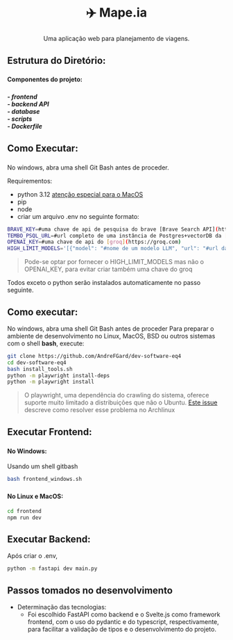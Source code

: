 <h1 align="center">✈️ Mape.ia</h1>

###

<p align="center">Uma aplicação web para planejamento de viagens.</p>

###

<h2 align="left">Estrutura do Diretório:</h2>

###

<h4 align="left">Componentes do projeto:</h4>

###

<h5 align="left">- frontend <br>-  backend API<br>- database <br>- scripts <br>- Dockerfile</h5>

###

<h2 align="left">Como Executar:</h2>

###

No windows, abra uma shell Git Bash antes de proceder.

Requirementos:
- python 3.12 [atenção especial para o MacOS](https://www.python.org/downloads/)
- pip
- node
- criar um arquivo .env no seguinte formato:
```bash
BRAVE_KEY=#uma chave de api de pesquisa do brave [Brave Search API](https://search.brave.com/help/api)
TEMBO_PSQL_URL=#url completo de uma instância de Postgres+vectorDB da [Tembo.io](https://tembo.io)
OPENAI_KEY=#uma chave de api do [groq](https://groq.com)
HIGH_LIMIT_MODELS='[{"model": "#nome de um modelo LLM", "url": "#url da api de algum provedor de LLMs", "rate_limit": 50000, "key": "#chave de api deste provedor"}]'

```
>Pode-se optar por fornecer o HIGH_LIMIT_MODELS mas não o OPENAI_KEY, para evitar criar também uma chave do groq

Todos exceto o python serão instalados automaticamente no passo seguinte.


## Como executar:
No windows, abra uma shell Git Bash antes de proceder
Para preparar o ambiente de desenvolvimento no Linux, MacOS, BSD ou outros sistemas com o shell **bash**, execute:


```bash
git clone https://github.com/AndreFGard/dev-software-eq4
cd dev-software-eq4
bash install_tools.sh
python -m playwright install-deps
python -m playwright install
```

> O playwright, uma dependência do crawling do sistema, oferece suporte muito limitado a distribuições que não o Ubuntu. [Este issue](https://github.com/microsoft/playwright/issues/2621#issuecomment-2083083392) descreve como resolver esse problema no Archlinux

###

<h2 align="left">Executar Frontend:</h2>

###

<h4 align="left">No Windows:</h4>
Usando um shell gitbash

```bash
bash frontend_windows.sh
```

###

<h4 align="left">No Linux e MacOS:</h4>

```bash
cd frontend
npm run dev
```

###

<h2 align="left">Executar Backend:</h2>
Após criar o .env, 

```bash
python -m fastapi dev main.py
```

###

<h2 align="left">Passos tomados no desenvolvimento</h2>

- Determinação das tecnologias:
    - Foi escolhido FastAPI como backend e o Svelte.js como framework frontend, com o uso do pydantic e do typescript, respectivamente, para facilitar a validação de tipos e o desenvolvimento do projeto.

